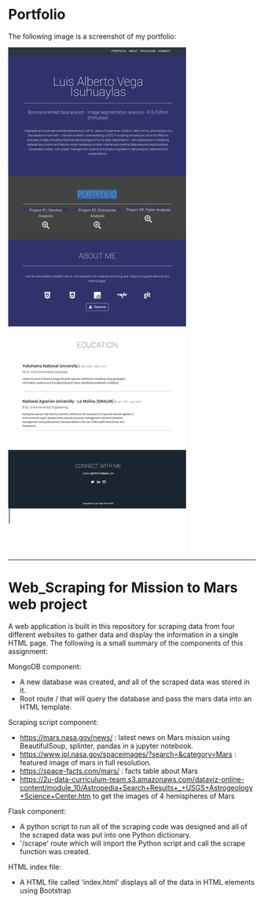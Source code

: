  
 # Portfolio
 
 The following image is a screenshot of my portfolio:
 
 ![Plot 2](portfolio_web.png)
 
 --------------------------

# Web_Scraping for Mission to Mars web project

A web application is built in this repository for scraping data from four different websites to gather data and display the information in a single HTML page.
The following is a small summary of the components of this assignment:

 MongoDB component:
 - A new database was created, and all of the scraped data was stored in it.
 - Root route / that will query the database and pass the mars data into an HTML template.

Scraping script component:
- https://mars.nasa.gov/news/ : latest news on Mars mission using BeautifulSoup, splinter, pandas in a jupyter notebook.
- https://www.jpl.nasa.gov/spaceimages/?search=&category=Mars : featured image of mars in full resolution.
- https://space-facts.com/mars/ : facts table about Mars
- https://2u-data-curriculum-team.s3.amazonaws.com/dataviz-online-content/module_10/Astropedia+Search+Results+_+USGS+Astrogeology+Science+Center.htm to get the images of 4 hemispheres of Mars

Flask component:
- A python script to run all of the scraping code was designed and all of the scraped data was put into one Python dictionary.
- '/scrape' route which will import the Python script and call the scrape function was created.

 HTML index file:
 - A HTML file called 'index.html' displays all of the data in HTML elements using Bootstrap
